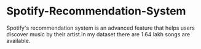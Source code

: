 # Spotify-Recommendation-System
Spotify's recommendation system is an advanced feature that helps users discover music by their artist.in my dataset there are 1.64 lakh songs are available.
